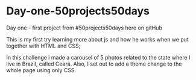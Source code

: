 # Day-one-50projects50days
Day one - first project from #50projects50days here on gitHub

This is my first try learning more about js and how he works when we put together with HTML and CSS;

In this challenge i made a carousel of 5 photos related to the state where I live in Brazil, called Ceará. 
Also, I set out to add a theme change to the whole page using only CSS.



 
